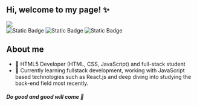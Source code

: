 ## Hi, welcome to my page! ✨
<img src="https://i.imgur.com/FVcz1Hf.png"/>
<div>
  <img alt="Static Badge" src="https://img.shields.io/badge/React-61DAFB?style=for-the-badge&logo=react&labelColor=black">
  <img alt="Static Badge" src="https://img.shields.io/badge/JavaScript-F7DF1E?style=for-the-badge&logo=javascript&labelColor=black">
  <img alt="Static Badge" src="https://img.shields.io/badge/HTML5-E34F26?style=for-the-badge&logo=html5&labelColor=black">


</div>



## About me
- 📖 HTML5 Developer (HTML, CSS, JavaScript) and full-stack student
- 🌱 Currently learning fullstack development, working with JavaScript based technologies such as React.js and deep diving into studying the back-end field most recently.
<h5> Do good and good will come 🙏</h5>

